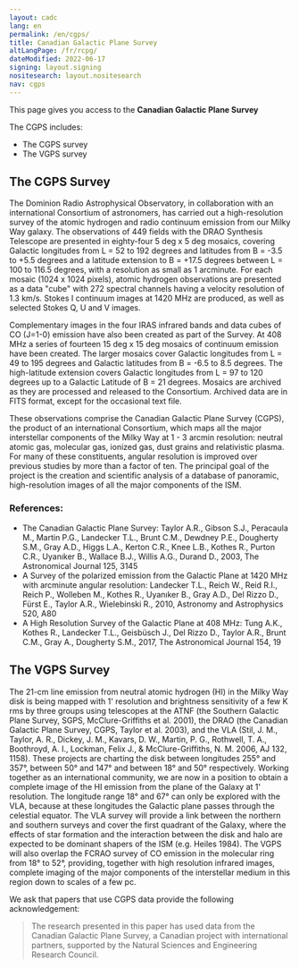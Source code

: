```yaml
---
layout: cadc
lang: en
permalink: /en/cgps/
title: Canadian Galactic Plane Survey
altLangPage: /fr/rcpg/
dateModified: 2022-06-17
signing: layout.signing
nositesearch: layout.nositesearch
nav: cgps
---
```

<p>This page gives you access to the <strong>Canadian Galactic Plane Survey</strong></p>
<p> The CGPS includes: </p>
<ul>
	<li>The CGPS survey</li>
	<li>The VGPS survey</li>
</ul>
<h2> The CGPS Survey </h2>
<p>
The Dominion Radio Astrophysical Observatory, in collaboration with an international Consortium of astronomers, has carried out a high-resolution survey of the atomic hydrogen and radio continuum emission from our Milky Way galaxy. The observations of 449 fields with the DRAO Synthesis Telescope are presented in eighty-four 5 deg x 5 deg mosaics, covering Galactic longitudes from L = 52 to 192 degrees and latitudes from B = -3.5 to +5.5 degrees and a latitude extension to B = +17.5 degrees between L = 100 to 116.5 degrees, with a resolution as small as 1 arcminute. For each mosaic (1024 x 1024 pixels), atomic hydrogen observations are presented as a data "cube" with 272 spectral channels having a velocity resolution of 1.3 km/s. Stokes I continuum images at 1420 MHz are produced, as well as selected Stokes Q, U and V images. 
</p>
<p>
Complementary images in the four IRAS infrared bands and data cubes of CO (J=1-0) emission have also been created as part of the Survey. At 408 MHz a series of fourteen 15 deg x 15 deg mosaics of continuum emission have been created. The larger mosaics cover Galactic longitudes from L = 49 to 195 degrees and Galactic latitudes from B = -6.5 to 8.5 degrees. The high-latitude extension covers Galactic longitudes from L = 97 to 120 degrees up to a Galactic Latitude of B = 21 degrees. Mosaics are archived as they are processed and released to the Consortium. Archived data are in FITS format, except for the occasional text file.
</p>
<p>
These observations comprise the Canadian Galactic Plane Survey (CGPS), the product of an international Consortium, which maps all the major interstellar components of the Milky Way at 1 - 3 arcmin resolution: neutral atomic gas, molecular gas, ionized gas, dust grains and relativistic plasma. For many of these constituents, angular resolution is improved over previous studies by more than a factor of ten. The principal goal of the project is the creation and scientific analysis of a database of panoramic, high-resolution images of all the major components of the ISM. 
</p>
<h3>References: </h3>
<ul>
	<li>The Canadian Galactic Plane Survey: Taylor A.R., Gibson S.J., Peracaula M., Martin P.G., Landecker T.L., Brunt C.M., Dewdney P.E., Dougherty S.M., Gray A.D., Higgs L.A., Kerton C.R., Knee L.B., Kothes R., Purton C.R., Uyanıker B., Wallace B.J., Willis A.G., Durand D., 2003, The Astronomical Journal 125, 3145</li>
	<li>A Survey of the polarized emission from the Galactic Plane at 1420 MHz with arcminute angular resolution: Landecker T.L., Reich W., Reid R.I., Reich P., Wolleben M., Kothes R., Uyanıker B., Gray A.D., Del Rizzo D., Fürst E., Taylor A.R., Wielebinski R., 2010, Astronomy and Astrophysics 520, A80</li>
	<li>A High Resolution Survey of the Galactic Plane at 408 MHz: Tung A.K., Kothes R., Landecker T.L., Geisbüsch J., Del Rizzo D., Taylor A.R., Brunt C.M., Gray A., Dougherty S.M., 2017, The Astronomical Journal 154, 19</li>
</ul>
<h2> The VGPS Survey </h2>
<p>
The 21-cm line emission from neutral atomic hydrogen (HI) in the Milky Way disk is being mapped with 1' resolution and brightness sensitivity of a few K rms by three groups using telescopes at the ATNF (the Southern Galactic Plane Survey, SGPS, McClure-Griffiths et al. 2001), the DRAO (the Canadian Galactic Plane Survey, CGPS, Taylor et al. 2003), and the VLA (Stil, J. M., Taylor, A. R., Dickey, J. M., Kavars, D. W., Martin, P. G., Rothwell, T. A., Boothroyd, A. I., Lockman, Felix J., & McClure-Griffiths, N. M. 2006, AJ 132, 1158). These projects are charting the disk between longitudes 255&deg; and 357&deg;, between 50&deg; and 147&deg; and between 18&deg; and 50&deg; respectively. Working together as an international community, we are now in a position to obtain a complete image of the HI emission from the plane of the Galaxy at 1' resolution. The longitude range 18&deg; and 67&deg; can only be explored with the VLA, because at these longitudes the Galactic plane passes through the celestial equator. The VLA survey will provide a link between the northern and southern surveys and cover the first quadrant of the Galaxy, where the effects of star formation and the interaction between the disk and halo are expected to be dominant shapers of the ISM (e.g. Heiles 1984). The VGPS will also overlap the FCRAO survey of CO emission in the molecular ring from 18&deg; to 52&deg;, providing, together with high resolution infrared images, complete imaging of the major components of the interstellar medium in this region down to scales of a few pc.
</p>
<p>
We ask that papers that use CGPS data provide the following acknowledgement:
</p>
<blockquote>
The research presented in this paper has used data from the Canadian Galactic Plane Survey, a Canadian project with international partners, supported by the Natural Sciences and Engineering Research Council.
</blockquote>
